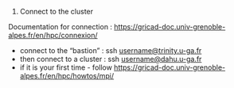 1. Connect to the cluster

Documentation for connection : https://gricad-doc.univ-grenoble-alpes.fr/en/hpc/connexion/

- connect to the “bastion” : ssh username@trinity.u-ga.fr
- then connect to a cluster : ssh username@dahu.u-ga.fr
- if it is your first time - follow https://gricad-doc.univ-grenoble-alpes.fr/en/hpc/howtos/mpi/
